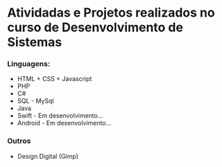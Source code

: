 # Atividadas e Projetos realizados no curso de Desenvolvimento de Sistemas



### Linguagens:
* HTML + CSS + Javascript
* PHP
* C#
* SQL - MySql
* Java
* Swift - Em desenvolvimento...
* Android - Em desenvolvimento...

### Outros
* Design Digital (Gimp)